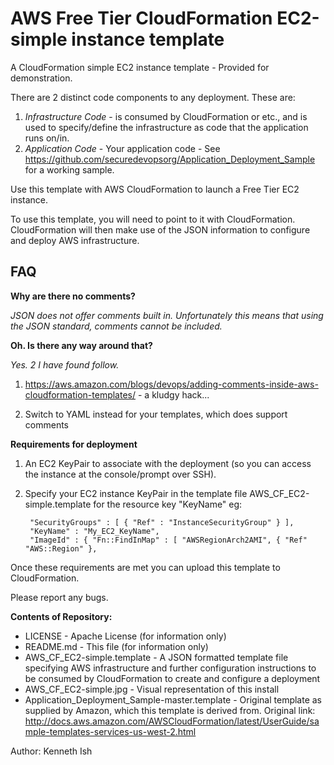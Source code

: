 # AWS Free Tier CloudFormation EC2-simple instance template

A CloudFormation simple EC2 instance template - Provided for demonstration.

There are 2 distinct code components to any deployment. These are:

  1. *Infrastructure Code* -  is consumed by CloudFormation or etc., and is used to specify/define the infrastructure as code that the application runs on/in.
  2. *Application Code* - Your application code - See https://github.com/securedevopsorg/Application_Deployment_Sample for a working sample.

Use this template with AWS CloudFormation to launch a Free Tier EC2 instance.

To use this template, you will need to point to it with CloudFormation. CloudFormation will then make use of the JSON information to configure and deploy AWS infrastructure.

## FAQ

**Why are there no comments?**

*JSON does not offer comments built in. Unfortunately this means that using the JSON standard, comments cannot be included.*

**Oh. Is there any way around that?**

*Yes. 2 I have found follow.*

  1. https://aws.amazon.com/blogs/devops/adding-comments-inside-aws-cloudformation-templates/ - a kludgy hack...

  2. Switch to YAML instead for your templates, which does support comments

**Requirements for deployment**

1. An EC2 KeyPair to associate with the deployment (so you can access the instance at the console/prompt over SSH).

2. Specify your EC2 instance KeyPair in the template file AWS_CF_EC2-simple.template for the resource key "KeyName" eg:

        "SecurityGroups" : [ { "Ref" : "InstanceSecurityGroup" } ],
        "KeyName" : "My_EC2_KeyName",
        "ImageId" : { "Fn::FindInMap" : [ "AWSRegionArch2AMI", { "Ref" "AWS::Region" },

Once these requirements are met you can upload this template to CloudFormation.

Please report any bugs.

**Contents of Repository:**
* LICENSE - Apache License (for information only)
* README.md - This file (for information only)
* AWS_CF_EC2-simple.template - A JSON formatted template file specifying AWS infrastructure and further configuration instructions to be consumed by CloudFormation to create and configure a deployment
* AWS_CF_EC2-simple.jpg - Visual representation of this install
* Application_Deployment_Sample-master.template - Original template as supplied by Amazon, which this template is derived from. Original link: http://docs.aws.amazon.com/AWSCloudFormation/latest/UserGuide/sample-templates-services-us-west-2.html

Author: Kenneth Ish
